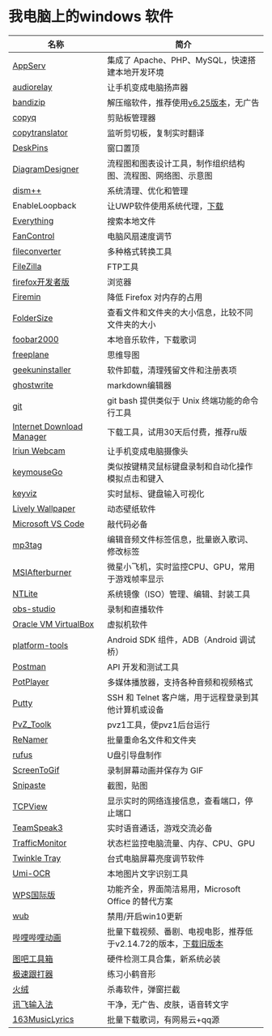 # 我电脑上的windows 软件

| 名称                            | 简介                                                                     |
| ------------------------------- | ------------------------------------------------------------------------ |
| [AppServ][1]                    | 集成了 Apache、PHP、MySQL，快速搭建本地开发环境                          |
| [audiorelay][2]                 | 让手机变成电脑扬声器                                                     |
| [bandizip][3]                   | 解压缩软件，推荐使用[v6.25版本][3-1]，无广告                             |
| [copyq][4]                      | 剪贴板管理器                                                             |
| [copytranslator][5]             | 监听剪切板，复制实时翻译                                                 |
| [DeskPins][6]                   | 窗口置顶                                                                 |
| [DiagramDesigner][7]            | 流程图和图表设计工具，制作组织结构图、流程图、网络图、示意图             |
| [dism++][8]                     | 系统清理、优化和管理                                                     |
| EnableLoopback                  | 让UWP软件使用系统代理，[下载][9-1]                                       |
| [Everything][10]                | 搜索本地文件                                                             |
| [FanControl][11]                | 电脑风扇速度调节                                                         |
| [fileconverter][12]             | 多种格式转换工具                                                         |
| [FileZilla][13]                 | FTP工具                                                                  |
| [firefox开发者版][14]           | 浏览器                                                                   |
| [Firemin][15]                   | 降低 Firefox 对内存的占用                                                |
| [FolderSize][16]                | 查看文件和文件夹的大小信息，比较不同文件夹的大小                         |
| [foobar2000][17]                | 本地音乐软件，下载歌词                                                   |
| [freeplane][18]                 | 思维导图                                                                 |
| [geekuninstaller][19]           | 软件卸载，清理残留文件和注册表项                                         |
| [ghostwrite][20]                | markdown编辑器                                                           |
| [git][21]                       | git bash 提供类似于 Unix 终端功能的命令行工具                            |
| [Internet Download Manager][22] | 下载工具，试用30天后付费，推荐ru版                                       |
| [Iriun Webcam][23]              | 让手机变成电脑摄像头                                                     |
| [keymouseGo][24]                | 类似按键精灵鼠标键盘录制和自动化操作 模拟点击和键入                      |
| [keyviz][25]                    | 实时鼠标、键盘输入可视化                                                 |
| [Lively Wallpaper][26]          | 动态壁纸软件                                                             |
| [Microsoft VS Code][27]         | 敲代码必备                                                               |
| [mp3tag][28]                    | 编辑音频文件标签信息，批量嵌入歌词、修改标签                             |
| [MSIAfterburner][29]            | 微星小飞机，实时监控CPU、GPU，常用于游戏帧率显示                         |
| [NTLite][30]                    | 系统镜像（ISO）管理、编辑、封装工具                                      |
| [obs-studio][31]                | 录制和直播软件                                                           |
| [Oracle VM VirtualBox][32]      | 虚拟机软件                                                               |
| [platform-tools][33]            | Android SDK 组件，ADB（Android 调试桥）                                  |
| [Postman][34]                   | API 开发和测试工具                                                       |
| [PotPlayer][35]                 | 多媒体播放器，支持各种音频和视频格式                                     |
| [Putty][36]                     | SSH 和 Telnet 客户端，用于远程登录到其他计算机或设备                     |
| [PvZ_Toolk][37]                 | pvz1工具，使pvz1后台运行                                                 |
| [ReNamer][38]                   | 批量重命名文件和文件夹                                                   |
| [rufus][39]                     | U盘引导盘制作                                                            |
| [ScreenToGif][40]               | 录制屏幕动画并保存为 GIF                                                 |
| [Snipaste][41]                  | 截图，贴图                                                               |
| [TCPView][42]                   | 显示实时的网络连接信息，查看端口，停止端口                               |
| [TeamSpeak3][43]                | 实时语音通话，游戏交流必备                                               |
| [TrafficMonitor][44]            | 状态栏监控电脑流量、内存、CPU、GPU                                       |
| [Twinkle Tray][45]              | 台式电脑屏幕亮度调节软件                                                 |
| [Umi-OCR][46]                   | 本地图片文字识别工具                                                     |
| [WPS国际版][47]                 | 功能齐全，界面简洁易用，Microsoft Office 的替代方案                      |
| [wub][48]                       | 禁用/开启win10更新                                                       |
| [哔哩哔哩动画][49]              | 批量下载视频、番剧、电视电影，推荐低于v2.14.72的版本，[下载旧版本][49-1] |
| [图吧工具箱][50]                | 硬件检测工具合集，新系统必装                                             |
| [极速跟打器][51]                | 练习小鹤音形                                                             |
| [火绒][52]                      | 杀毒软件，弹窗拦截                                                       |
| [讯飞输入法][53]                | 干净，无广告、皮肤，语音转文字                                           |
| [163MusicLyrics][54]            | 批量下载歌词，有网易云+qq源                                              |



[1]: https://www.appserv.org/en/
[2]: https://audiorelay.net/
[3]: https://www.bandisoft.com/bandizip/
[3-1]: https://gnlh.lanzouy.com/i9Lqa1irited
[4]: https://github.com/hluk/CopyQ
[5]: https://github.com/CopyTranslator/CopyTranslator
[6]: https://efotinis.neocities.org/deskpins/
[7]: https://logicnet.dk/DiagramDesigner/
[8]: https://github.com/Chuyu-Team/Dism-Multi-language
[9]: #
[9-1]: https://gnlh.lanzouy.com/i0P151ivs7hi
[10]: https://www.voidtools.com/zh-cn/
[11]: https://github.com/Rem0o/FanControl.Releases
[12]: https://github.com/Tichau/FileConverter
[13]: https://filezilla-project.org/
[14]: https://www.mozilla.org/zh-CN/firefox/all/#product-desktop-developer
[15]: https://www.rizonesoft.com/downloads/firemin/
[16]: https://www.mindgems.com/products/Folder-Size/Folder-Size.html
[17]: https://www.foobar2000.org/
[18]: https://github.com/freeplane/freeplane
[19]: https://geekuninstaller.com/download
[20]: https://github.com/KDE/ghostwriter/
[21]: https://git-scm.com/
[22]: https://www.internetdownloadmanager.com/
[23]: https://iriun.com/
[24]: https://github.com/taojy123/KeymouseGo
[25]: https://github.com/mulaRahul/keyviz
[26]: https://github.com/rocksdanister/lively
[27]: https://code.visualstudio.com/
[28]: https://www.mp3tag.de/en/
[29]: https://tw.msi.com/Landing/afterburner/graphics-cards
[30]: https://www.ntlite.com/
[31]: https://obsproject.com/
[32]: https://www.virtualbox.org/
[33]: https://developer.android.com/tools/releases/platform-tools?hl=zh-cn
[34]: https://www.postman.com/
[35]: https://potplayer.daum.net/
[36]: https://www.putty.org/
[37]: https://github.com/lmintlcx/pvztoolkit
[38]: http://www.den4b.com/products/renamer
[39]: https://github.com/pbatard/rufus
[40]: https://github.com/NickeManarin/ScreenToGif
[41]: https://www.snipaste.com/
[42]: https://learn.microsoft.com/en-us/sysinternals/downloads/tcpview
[43]: https://www.teamspeak.com/en/
[44]: https://github.com/zhongyang219/TrafficMonitor
[45]: https://github.com/xanderfrangos/twinkle-tray
[46]: https://github.com/hiroi-sora/Umi-OCR
[47]: https://www.wps.com/
[48]: https://www.sordum.org/9470/windows-update-blocker-v1-8/
[49]: https://apps.microsoft.com/detail/9NBLGGH5Q5FV?hl=en-US&gl=US
[49-1]: https://store.rg-adguard.net/
[50]: https://www.tbtool.cn/
[51]: http://www.jsxiaoshi.com/
[52]: https://www.huorong.cn/
[53]: https://srf.xunfei.cn/#/
[54]: https://github.com/jitwxs/163MusicLyrics